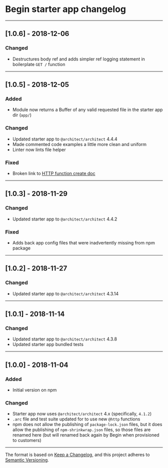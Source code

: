 # Begin starter app changelog

---

## [1.0.6] - 2018-12-06

### Changed

- Destructures body ref and adds simpler ref logging statement in boilerplate `GET /` function

---

## [1.0.5] - 2018-12-05

### Added

- Module now returns a Buffer of any valid requested file in the starter app dir (`app/`)


### Changed

- Updated starter app to `@architect/architect` 4.4.4
- Made commented code examples a little more clean and uniform
- Linter now lints file helper


### Fixed

- Broken link to [HTTP function create doc](https://docs.begin.com/en/functions/http/)

---

## [1.0.3] - 2018-11-29

### Changed

- Updated starter app to `@architect/architect` 4.4.2


### Fixed

- Adds back app config files that were inadvertently missing from npm package

---

## [1.0.2] - 2018-11-27

### Changed

- Updated starter app to `@architect/architect` 4.3.14

---

## [1.0.1] - 2018-11-14

### Changed

- Updated starter app to `@architect/architect` 4.3.8
- Updated starter app bundled tests

---

## [1.0.0] - 2018-11-04

### Added

- Initial version on npm


### Changed

- Starter app now uses `@architect/architect` 4.x (specifically, `4.1.2`)
- `.arc` file and test suite updated for to use new `@http` functions
- npm does not allow the publishing of `package-lock.json` files, but it does allow the publishing of `npm-shrinkwrap.json` files, so those files are renamed here (but will renamed back again by Begin when provisioned to customers)

---

The format is based on [Keep a Changelog](https://keepachangelog.com/en/1.0.0/), and this project adheres to [Semantic Versioning](https://semver.org/spec/v2.0.0.html).